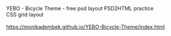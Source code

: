 YEBO - Bicycle Theme - free psd layout
PSD2HTML practice<br>
CSS grid layout<br>
<br>
https://monikadembek.github.io/YEBO-Bicycle-Theme/index.html